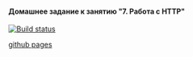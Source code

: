 #### Домашнее задание к занятию "7. Работа с HTTP"

[![Build status](https://ci.appveyor.com/api/projects/status/tbmqj23d33aaak8e?svg=true)](https://ci.appveyor.com/project/oksana-danilova/ahj-hw-http-frontend)

[github pages]()

